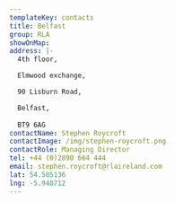 ```yaml
---
templateKey: contacts
title: Belfast
group: RLA
showOnMap:
address: |-
  4th floor, 

  Elmwood exchange, 

  90 Lisburn Road,

  Belfast, 
    
  BT9 6AG
contactName: Stephen Roycroft
contactImage: /img/stephen-roycroft.png
contactRole: Managing Director
tel: +44 (0)2890 664 444
email: stephen.roycroft@rlaireland.com
lat: 54.585136
lng: -5.940712
---
```

